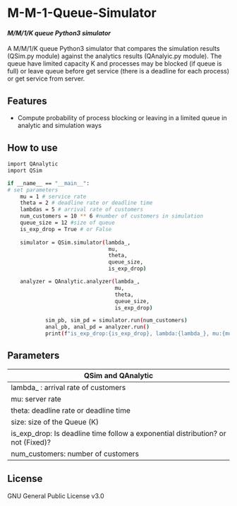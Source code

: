 # M-M-1-Queue-Simulator
#### _M/M/1/K queue Python3 simulator_
A M/M/1/K queue Python3 simulator that compares the simulation results (QSim.py module) against the analytics results (QAnalyic.py module).
The queue have limited capacity K and processes may be blocked (if queue is full) or leave queue before get service (there is a deadline for each process) or get service from server.

## Features

- Compute probability of process blocking or leaving in a limited queue in analytic and simulation ways

## How to use

```sh
import QAnalytic
import QSim

if __name__ == "__main__":
# set parameters
    mu = 1 # service rate
    theta = 2 # deadline rate or deadline time
    lambdas = 5 # arrival rate of customers
    num_customers = 10 ** 6 #number of customers in simulation 
    queue_size = 12 #size of queue
    is_exp_drop = True # or False
    
    simulator = QSim.simulator(lambda_,
                                mu,
                                theta,
                                queue_size,
                                is_exp_drop)

    analyzer = QAnalytic.analyzer(lambda_,
                                  mu,
                                  theta,
                                  queue_size,
                                  is_exp_drop)

            sim_pb, sim_pd = simulator.run(num_customers)
            anal_pb, anal_pd = analyzer.run()
            print(f"is_exp_drop:{is_exp_drop}, lambda:{lambda_}, mu:{mu}, theta:{theta} => simulation pb:{sim_pb}, analytic pb:{anal_pb}, simulation pd:{sim_pd}, analytic pd:{anal_pd} \n")
```

## Parameters

| QSim and QAnalytic |
| ------------- |
| lambda_ : arrival rate of customers      |
| mu: server rate       |
| theta: deadline rate or deadline time     | 
| size: size of the Queue (K) |
| is_exp_drop: Is deadline time follow a exponential distribution? or not (Fixed)?       |
| num_customers: number of customers | 
## License

GNU General Public License v3.0
